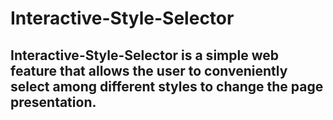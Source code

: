 # Interactive-Style-Selector

## Interactive-Style-Selector is a simple web feature that allows the user to conveniently select among different styles to change the page presentation.
